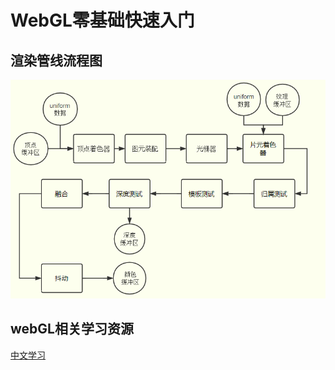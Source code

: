 <!--
 * @Author: xx1czj 306205161@qq.com
 * @Date: 2024-04-07 11:35:31
 * @LastEditors: xx1czj 306205161@qq.com
 * @LastEditTime: 2024-04-07 11:38:45
 * @FilePath: /ReviewNotes/md/frontend/webGL.md
 * @Description: 这是默认设置,请设置`customMade`, 打开koroFileHeader查看配置 进行设置: https://github.com/OBKoro1/koro1FileHeader/wiki/%E9%85%8D%E7%BD%AE
-->
# WebGL零基础快速入门
## 渲染管线流程图

![alt text](../imgs/webGL.png)

## webGL相关学习资源

[中文学习](http://www.yanhuangxueyuan.com/WebGL/)
